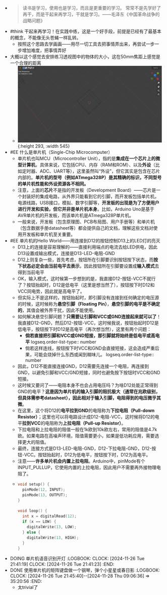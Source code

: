 - > 读书是学习，使用也是学习，而且是更重要的学习。 常常不是先学好了再干，而是干起来再学习，干就是学习。——毛泽东《中国革命战争的战略问题》
- #think 干起来再学习！在实践中练，这是一个好手段，前提是已经有了最基本的概念，不能像无头苍蝇一样乱转。
	- 按照这个思路去学画画——用尽一切工具去把事情弄出来，再尝试一步一步增加难度，把事情弄好
- 大概以这个感觉去安排练习透视图中的物体的大小，这在50mm焦距上感觉是一个合理的距离
	- ![image.png](../assets/image_1732614659557_0.png){:height 293, :width 545}
- #EE 什么是单片机（Single-Chip Microcomputer）
	- 单片机也叫MCU（Microcontroller Unit），指的是**集成在一个芯片上的微型计算机**，具体来说，它包括CPU、内存（RAM和ROM）、以及**外设**（比如定时器、ADC、UART等），这里虽然叫“外设”，但它其实是包含在芯片内部的。**单片机的型号（例如ATmega328P）是其精确的标识，不同型号的单片机性能和外设资源各不相同。**
	- 注意，上面的**芯片**不是指的开发板（Development Board）——芯片是一个封装好的集成电路，从外界只能看到它的引脚，而开发板包括单片机，电源线路，USB接口，模拟、数字引脚等，**开发板的出现是为了方便用户进行开发和实验，但它并非是单片机本身**。比如，Arduino Uno是基于AVR单片机的开发板，而该单片机是ATmega328P单片机。
	- 一般来说，开发板（包含原理图、PCB布局图、用户手册等）和单片机（包含数据手册datasheet等）都会提供自己的文档，理解这些文档对使用开发板和单片机至关重要。
- #EE 单片机的Hello World——用连接到D12的按钮控制D13上的LED灯的亮灭
	- D13上的连接是容易理解的——直接利用端点的电流去给LED供电，因此D13设置成输出模式，连接是D13-LED-电阻-GND
	- D12上则复杂一些，首先考虑，按钮所在引脚要识别按钮按下状态，而**按下状态必定会由当前电平去表示**，因此按钮所在引脚要设置成**输入模式**去得到当前电平
	- OK，输入模式，这时候第一步想到的是，我直接D12-按钮-VCC不就行了？按钮抬起时，D12是低电平（这里是想当然了），按钮按下时D12和VCC同电势，因此就是高电平了。
	- 但实际上不是这样的，按钮抬起时，即引脚没有连接到任何确定的电压源的时候，这时候称为**悬空引脚（Floating Pin）**，**悬空引脚的电平是不确定的**，其值会被外界干扰，因此不能使用。
	- 如何解决悬空引脚问题？**只需要让引脚和VCC或GND连接起来就可以了**！我直接D12-GND，然后D12-按钮-VCC，这时候我说，按钮抬起时D12是低电平，按钮按下时D12是高电平（再次想当然），这里有两个问题：
		- **倘若直接把引脚和VCC或GND短接，那引脚就将始终是低电平或高电平**
		  logseq.order-list-type:: number
		- 倘若这样连线，按钮按下时VCC和GND会直接短接，这会造成严重后果，可能会烧掉什么东西或闻到糊味儿。
		  logseq.order-list-type:: number
	- 因此，D12不能直接连接GND，D12需要先连接一个电阻，再连接到GND，以避免引脚和VCC/GND短接，同时也避免按下按钮时VCC和GND短接。
	- 这时候又要问了——电阻本身不也会占用电压吗？为啥D12处能正常得到GND的电平？**这是因为单片机的输入引脚的阻抗极大（通常在兆欧级别，但具体需参考datasheet），因此相对于输入引脚，电阻得到的电压微乎其微**。
	- 在这里，这个将D12的**电平拉到GND**的电阻称为**下拉电阻（Pull-down Resistor）**；这里也可以将电路设计成D12-电阻-VCC，这时候将D12的电平**拉到VCC**的电阻称为**上拉电阻（Pull-up Resistor）**。
	- 下拉电阻和上拉电阻的阻值一般在1k欧到10k欧左右，常用的阻值是4.7k欧。如果电路在高噪声环境，阻值需要更小，如果是低功耗应用，需要选择更大的阻值。
	- 最终，连接方式是D13-LED-电阻-GND，D12-下拉电阻-GND，D12-按钮-VCC。按钮抬起时，D12为低电平，按钮按下时，D12为高电平。
	- 注意——**许多单片机会内置上拉电阻**。Arduino中，pinMode有个INPUT_PULLUP，它使用内置的上拉电阻，因此用户不需要再外接物理电阻了。
	- ```c
	  void setup() {
	    pinMode(12, INPUT);
	    pinMode(13, OUTPUT);
	  }
	  
	  void loop() {
	    int x = digitalRead(12);
	    if (x == LOW) {
	      digitalWrite(13, LOW);
	    } else {
	      digitalWrite(13, HIGH);
	    }
	  }
	  ```
- DOING 单片机语音识别开灯
  :LOGBOOK:
  CLOCK: [2024-11-26 Tue 21:41:19]
  CLOCK: [2024-11-26 Tue 21:41:23]
  :END:
- DONE 使用单片机的矩阵键盘做一个钢琴，弹个小星星或春日影
  :LOGBOOK:
  CLOCK: [2024-11-26 Tue 21:45:40]--[2024-11-28 Thu 09:06:36] =>  35:20:56
  :END:
	- 太trivial了